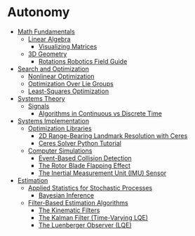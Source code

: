 # Autonomy

- [Math Fundamentals](./Math_Fundamentals/Math_Fundamentals.md)
  - [Linear Algebra](./Math_Fundamentals/Linear_Algebra/Linear_Algebra.md)
    - [Visualizing Matrices](./Math_Fundamentals/Linear_Algebra/Visualizing_Matrices.md)
  - [3D Geometry](./Math_Fundamentals/3D_Geometry/3D_Geometry.md)
    - [Rotations Robotics Field Guide](./Math_Fundamentals/3D_Geometry/Rotations_Robotics_Field_Guide.md)
- [Search and Optimization](./Search_and_Optimization/Search_and_Optimization.md)
  - [Nonlinear Optimization](./Search_and_Optimization/Nonlinear_Optimization.md)
  - [Optimization Over Lie Groups](./Search_and_Optimization/Optimization_Over_Lie_Groups.md)
  - [Least-Squares Optimization](./Search_and_Optimization/Least-Squares_Optimization.md)
- [Systems Theory](./Systems_Theory/Systems_Theory.md)
  - [Signals](./Systems_Theory/Signals/Signals.md)
    - [Algorithms in Continuous vs Discrete Time](./Systems_Theory/Signals/Algorithms_in_Continuous_vs_Discrete_Time.md)
- [Systems Implementation](./Systems_Implementation/Systems_Implementation.md)
  - [Optimization Libraries](./Systems_Implementation/Optimization_Libraries/Optimization_Libraries.md)
    - [2D Range-Bearing Landmark Resolution with Ceres](./Systems_Implementation/Optimization_Libraries/2D_Range-Bearing_Landmark_Resolution_with_Ceres.md)
    - [Ceres Solver Python Tutorial](./Systems_Implementation/Optimization_Libraries/Ceres_Solver_Python_Tutorial.md)
  - [Computer Simulations](./Systems_Implementation/Computer_Simulations/Computer_Simulations.md)
    - [Event-Based Collision Detection](./Systems_Implementation/Computer_Simulations/Event-Based_Collision_Detection.md)
    - [The Rotor Blade Flapping Effect](./Systems_Implementation/Computer_Simulations/The_Rotor_Blade_Flapping_Effect.md)
    - [The Inertial Measurement Unit (IMU) Sensor](./Systems_Implementation/Computer_Simulations/The_Inertial_Measurement_Unit_(IMU)_Sensor.md)
- [Estimation](./Estimation/Estimation.md)
  - [Applied Statistics for Stochastic Processes](./Estimation/Applied_Statistics_for_Stochastic_Processes/Applied_Statistics_for_Stochastic_Processes.md)
    - [Bayesian Inference](./Estimation/Applied_Statistics_for_Stochastic_Processes/Bayesian_Inference.md)
  - [Filter-Based Estimation Algorithms](./Estimation/Filter-Based_Estimation_Algorithms/Filter-Based_Estimation_Algorithms.md)
    - [The Kinematic Filters](./Estimation/Filter-Based_Estimation_Algorithms/The_Kinematic_Filters.md)
    - [The Kalman Filter (Time-Varying LQE)](./Estimation/Filter-Based_Estimation_Algorithms/The_Kalman_Filter_(Time-Varying_LQE).md)
    - [The Luenberger Observer (LQE)](./Estimation/Filter-Based_Estimation_Algorithms/The_Luenberger_Observer_(LQE).md)
